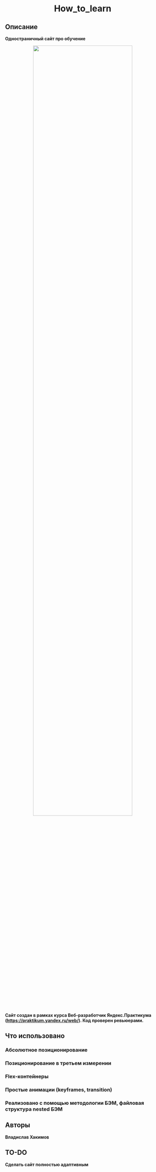 <h1 align="center">How_to_learn</h1>



## Описание

**Одностраничный сайт про обучение**

<p align="center">
<img src="https://i.ibb.co/n89jvwJ/Fire-Shot-Capture-007.png" width="80%"></p>

**Сайт создан в рамках курса Веб-разработчик Яндекс.Практикума (https://praktikum.yandex.ru/web/). Код проверен ревьюерами.** 

## Что использовано

### Абсолютное позиционирование
### Позиционирование в третьем измерении
### Flex-контейнеры
### Простые анимации (keyframes, transition)
### Реализовано с помощью методологии БЭМ, файловая структура nested БЭМ


## Авторы

**Владислав Хакимов**

## TO-DO

**Сделать сайт полностью адаптивным**
